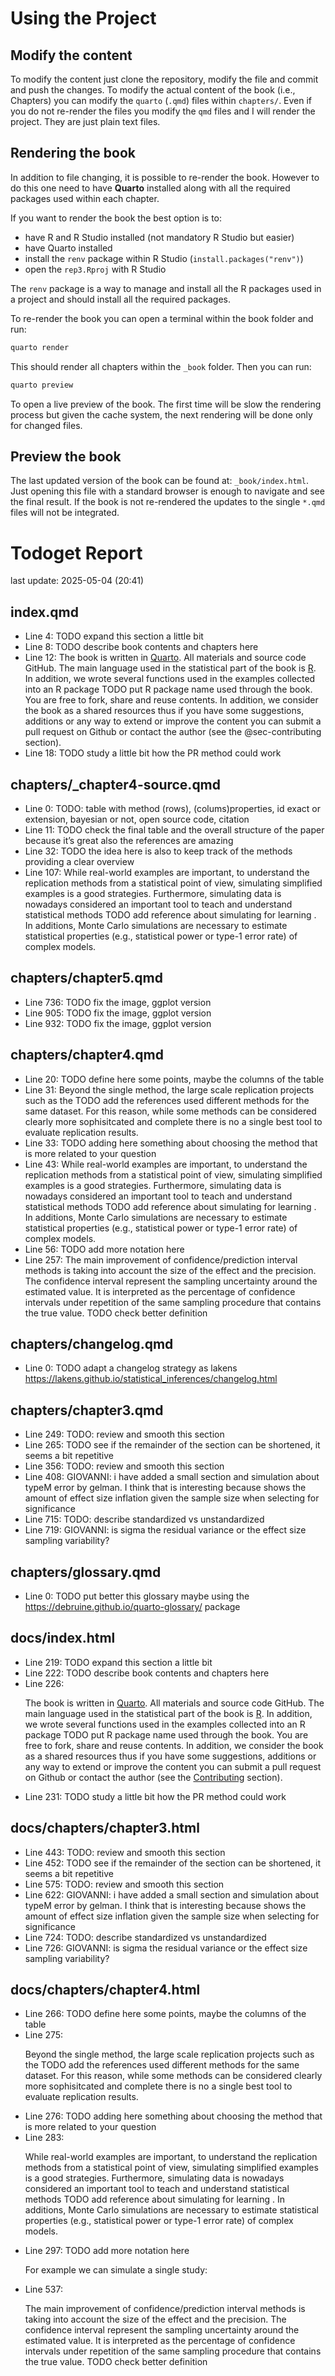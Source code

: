
<!-- README.md is generated from README.Rmd. Please edit that file -->

# Using the Project

## Modify the content

To modify the content just clone the repository, modify the file and
commit and push the changes. To modify the actual content of the book
(i.e., Chapters) you can modify the `quarto` (`.qmd`) files within
`chapters/`. Even if you do not re-render the files you modify the `qmd`
files and I will render the project. They are just plain text files.

## Rendering the book

In addition to file changing, it is possible to re-render the book.
However to do this one need to have **Quarto** installed along with all
the required packages used within each chapter.

If you want to render the book the best option is to:

  - have R and R Studio installed (not mandatory R Studio but easier)
  - have Quarto installed
  - install the `renv` package within R Studio
    (`install.packages("renv")`)
  - open the `rep3.Rproj` with R Studio

The `renv` package is a way to manage and install all the R packages
used in a project and should install all the required packages.

To re-render the book you can open a terminal within the book folder and
run:

``` bash
quarto render
```

This should render all chapters within the `_book` folder. Then you can
run:

``` bash
quarto preview
```

To open a live preview of the book. The first time will be slow the
rendering process but given the cache system, the next rendering will be
done only for changed files.

## Preview the book

The last updated version of the book can be found at:
`_book/index.html`. Just opening this file with a standard browser is
enough to navigate and see the final result. If the book is not
re-rendered the updates to the single `*.qmd` files will not be
integrated.

# Todoget Report

last update: 2025-05-04 (20:41)

## index.qmd

  - Line 4: TODO expand this section a little bit
  - Line 8: TODO describe book contents and chapters here
  - Line 12: The book is written in [Quarto](https://quarto.org/). All
    materials and source code GitHub. The main language used in the
    statistical part of the book is [R](https://www.r-project.org/). In
    addition, we wrote several functions used in the examples collected
    into an R package TODO put R package name used through the book. You
    are free to fork, share and reuse contents. In addition, we consider
    the book as a shared resources thus if you have some suggestions,
    additions or any way to extend or improve the content you can submit
    a pull request on Github or contact the author (see the
    @sec-contributing section).
  - Line 18: TODO study a little bit how the PR method could work

## chapters/\_chapter4-source.qmd

  - Line 0: TODO: table with method (rows), (colums)properties, id exact
    or extension, bayesian or not, open source code, citation
  - Line 11: TODO check the final table and the overall structure of the
    paper because it’s great also the references are amazing
  - Line 32: TODO the idea here is also to keep track of the methods
    providing a clear overview
  - Line 107: While real-world examples are important, to understand the
    replication methods from a statistical point of view, simulating
    simplified examples is a good strategies. Furthermore, simulating
    data is nowadays considered an important tool to teach and
    understand statistical methods TODO add reference about simulating
    for learning . In additions, Monte Carlo simulations are necessary
    to estimate statistical properties (e.g., statistical power or
    type-1 error rate) of complex models.

## chapters/chapter5.qmd

  - Line 736: TODO fix the image, ggplot version
  - Line 905: TODO fix the image, ggplot version
  - Line 932: TODO fix the image, ggplot version

## chapters/chapter4.qmd

  - Line 20: TODO define here some points, maybe the columns of the
    table
  - Line 31: Beyond the single method, the large scale replication
    projects such as the TODO add the references used different methods
    for the same dataset. For this reason, while some methods can be
    considered clearly more sophisitcated and complete there is no a
    single best tool to evaluate replication results.
  - Line 33: TODO adding here something about choosing the method that
    is more related to your question
  - Line 43: While real-world examples are important, to understand the
    replication methods from a statistical point of view, simulating
    simplified examples is a good strategies. Furthermore, simulating
    data is nowadays considered an important tool to teach and
    understand statistical methods TODO add reference about simulating
    for learning . In additions, Monte Carlo simulations are necessary
    to estimate statistical properties (e.g., statistical power or
    type-1 error rate) of complex models.
  - Line 56: TODO add more notation here
  - Line 257: The main improvement of confidence/prediction interval
    methods is taking into account the size of the effect and the
    precision. The confidence interval represent the sampling
    uncertainty around the estimated value. It is interpreted as the
    percentage of confidence intervals under repetition of the same
    sampling procedure that contains the true value. TODO check better
    definition

## chapters/changelog.qmd

  - Line 0: TODO adapt a changelog strategy as lakens
    <https://lakens.github.io/statistical_inferences/changelog.html>

## chapters/chapter3.qmd

  - Line 249: TODO: review and smooth this section
  - Line 265: TODO see if the remainder of the section can be shortened,
    it seems a bit repetitive
  - Line 356: TODO: review and smooth this section
  - Line 408: GIOVANNI: i have added a small section and simulation
    about typeM error by gelman. I think that is interesting because
    shows the amount of effect size inflation given the sample size when
    selecting for significance
  - Line 715: TODO: describe standardized vs unstandardized
  - Line 719: GIOVANNI: is sigma the residual variance or the effect
    size sampling variability?

## chapters/glossary.qmd

  - Line 0: TODO put better this glossary maybe using the
    <https://debruine.github.io/quarto-glossary/> package

## docs/index.html

  - Line 219: TODO expand this section a little bit
  - Line 222: TODO describe book contents and chapters here
  - Line 226:
    <p>
    The book is written in <a href="https://quarto.org/">Quarto</a>. All
    materials and source code GitHub. The main language used in the
    statistical part of the book is
    <a href="https://www.r-project.org/">R</a>. In addition, we wrote
    several functions used in the examples collected into an R package
    TODO put R package name used through the book. You are free to fork,
    share and reuse contents. In addition, we consider the book as a
    shared resources thus if you have some suggestions, additions or any
    way to extend or improve the content you can submit a pull request
    on Github or contact the author (see the
    <a href="sec-contributing" class="quarto-xref"><span>Contributing</span></a>
    section).
    </p>
  - Line 231: TODO study a little bit how the PR method could work

## docs/chapters/chapter3.html

  - Line 443: TODO: review and smooth this section
  - Line 452: TODO see if the remainder of the section can be shortened,
    it seems a bit repetitive
  - Line 575: TODO: review and smooth this section
  - Line 622: GIOVANNI: i have added a small section and simulation
    about typeM error by gelman. I think that is interesting because
    shows the amount of effect size inflation given the sample size when
    selecting for significance
  - Line 724: TODO: describe standardized vs unstandardized
  - Line 726: GIOVANNI: is sigma the residual variance or the effect
    size sampling variability?

## docs/chapters/chapter4.html

  - Line 266: TODO define here some points, maybe the columns of the
    table
  - Line 275:
    <p>
    Beyond the single method, the large scale replication projects such
    as the TODO add the references used different methods for the same
    dataset. For this reason, while some methods can be considered
    clearly more sophisitcated and complete there is no a single best
    tool to evaluate replication results.
    </p>
  - Line 276: TODO adding here something about choosing the method that
    is more related to your question
  - Line 283:
    <p>
    While real-world examples are important, to understand the
    replication methods from a statistical point of view, simulating
    simplified examples is a good strategies. Furthermore, simulating
    data is nowadays considered an important tool to teach and
    understand statistical methods TODO add reference about simulating
    for learning . In additions, Monte Carlo simulations are necessary
    to estimate statistical properties (e.g., statistical power or
    type-1 error rate) of complex models.
    </p>
  - Line 297: TODO add more notation here
    <p>
    For example we can simulate a single study:
    </p>
  - Line 537:
    <p>
    The main improvement of confidence/prediction interval methods is
    taking into account the size of the effect and the precision. The
    confidence interval represent the sampling uncertainty around the
    estimated value. It is interpreted as the percentage of confidence
    intervals under repetition of the same sampling procedure that
    contains the true value. TODO check better definition
    </p>
